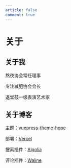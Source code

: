 ```yaml
---
article: false
comment: true
---
```


# 关于

## 关于我

熬夜协会常任理事

专注减肥协会会长

退堂鼓一级表演艺术家

## 关于博客

主题：[vuepress-theme-hope](https://theme-hope.vuejs.press/zh/)

部署：[Vercel](http://vercel.com/)

搜索插件：[Algolia](https://crawler.algolia.com/admin/crawlers)

评论插件：[Waline](https://waline.js.org/)
